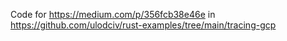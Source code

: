 Code for https://medium.com/p/356fcb38e46e in https://github.com/ulodciv/rust-examples/tree/main/tracing-gcp

